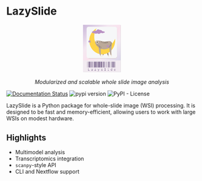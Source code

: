 # LazySlide

<p align="center">
    <picture align="center">
    <img src="https://raw.githubusercontent.com/rendeirolab/lazyslide/main/assets/logo@3x.png" width="100px">
    </picture>
</p>
<p align="center">
  <i>Modularized and scalable whole slide image analysis</i>
</p>

[![Documentation Status](https://readthedocs.org/projects/lazyslide/badge/?version=stable&style=flat-square)](https://lazyslide.readthedocs.io/en/stable)
![pypi version](https://img.shields.io/pypi/v/lazyslide?color=0098FF&logo=python&logoColor=white&style=flat-square)
![PyPI - License](https://img.shields.io/pypi/l/lazyslide?color=FFD43B&style=flat-square)

LazySlide is a Python package for whole-slide image (WSI) processing. 
It is designed to be fast and memory-efficient, allowing users to work 
with large WSIs on modest hardware.

## Highlights

- Multimodel analysis
- Transcriptomics integration
- `scanpy`-style API
- CLI and Nextflow support

